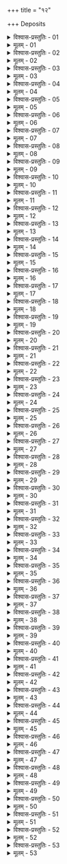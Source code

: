 +++
title = "१२"

+++
Deposits  

<details><summary>विश्वास-प्रस्तुतिः - 01</summary>

01 उपनिधिरृणेन व्याख्यातः
</details>

<details><summary>मूलम् - 01</summary>

01 उपनिधिरृणेन व्याख्यातः
</details>

<details><summary>विश्वास-प्रस्तुतिः - 02</summary>

02 परचक्राटविकाभ्यां दुर्गराष्ट्रविलोपे वा, प्रतिरोधकैर्वा ग्रामसार्थव्रजविलोपे, चक्रयुक्तनाशे वा, ग्राममध्याग्न्य्।उदकाबाधे ज्वालावेग उपरुद्धे वा, नावि निमग्नायां मुषितायां वा स्वयं उपरूढो न उपनिधिं अभ्यावहेत्
</details>

<details><summary>मूलम् - 02</summary>

02 परचक्राटविकाभ्यां दुर्गराष्ट्रविलोपे वा, प्रतिरोधकैर्वा ग्रामसार्थव्रजविलोपे, चक्रयुक्तनाशे वा, ग्राममध्याग्न्य्।उदकाबाधे ज्वालावेग उपरुद्धे वा, नावि निमग्नायां मुषितायां वा स्वयं उपरूढो न उपनिधिं अभ्यावहेत्
</details>

<details><summary>विश्वास-प्रस्तुतिः - 03</summary>

03 उपनिधिभोक्ता देशकालानुरूपं भोगवेतनं दद्यात्, द्वादशपणं च दण्डम्
</details>

<details><summary>मूलम् - 03</summary>

03 उपनिधिभोक्ता देशकालानुरूपं भोगवेतनं दद्यात्, द्वादशपणं च दण्डम्
</details>

<details><summary>विश्वास-प्रस्तुतिः - 04</summary>

04 उपभोगनिमित्तं नष्टं विनष्टं वाऽभ्यावहेत्, चतुर्विंशतिपणश्च दण्डः, अन्यथा वा निष्पतने
</details>

<details><summary>मूलम् - 04</summary>

04 उपभोगनिमित्तं नष्टं विनष्टं वाऽभ्यावहेत्, चतुर्विंशतिपणश्च दण्डः, अन्यथा वा निष्पतने
</details>

<details><summary>विश्वास-प्रस्तुतिः - 05</summary>

05 प्रेतं व्यसनगतं वा न उपनिधिं अभ्यावहेत्
</details>

<details><summary>मूलम् - 05</summary>

05 प्रेतं व्यसनगतं वा न उपनिधिं अभ्यावहेत्
</details>

<details><summary>विश्वास-प्रस्तुतिः - 06</summary>

06 आधानविक्रयापव्ययनेषु चास्य चतुर्गुणपञ्चबन्धो दण्डः
</details>

<details><summary>मूलम् - 06</summary>

06 आधानविक्रयापव्ययनेषु चास्य चतुर्गुणपञ्चबन्धो दण्डः
</details>

<details><summary>विश्वास-प्रस्तुतिः - 07</summary>

07 परिवर्तने निष्पातने वा मूल्यसमः
</details>

<details><summary>मूलम् - 07</summary>

07 परिवर्तने निष्पातने वा मूल्यसमः
</details>

<details><summary>विश्वास-प्रस्तुतिः - 08</summary>

08 तेनाधिप्रणाश उपभोगविक्रयाधानापहारा व्याख्याताः
</details>

<details><summary>मूलम् - 08</summary>

08 तेनाधिप्रणाश उपभोगविक्रयाधानापहारा व्याख्याताः
</details>

<details><summary>विश्वास-प्रस्तुतिः - 09</summary>

09 नाधिः स-उपकारः सीदेत्, न चास्य मूल्यं वर्धेत, अन्यत्र निसर्गात्
</details>

<details><summary>मूलम् - 09</summary>

09 नाधिः स-उपकारः सीदेत्, न चास्य मूल्यं वर्धेत, अन्यत्र निसर्गात्
</details>

<details><summary>विश्वास-प्रस्तुतिः - 10</summary>

10 निरुपकारः सीदेत्, मूल्यं चास्य वर्धेत
</details>

<details><summary>मूलम् - 10</summary>

10 निरुपकारः सीदेत्, मूल्यं चास्य वर्धेत
</details>

<details><summary>विश्वास-प्रस्तुतिः - 11</summary>

11 उपस्थितस्याधिं अप्रयच्छतो द्वादशण्पणो दण्डः
</details>

<details><summary>मूलम् - 11</summary>

11 उपस्थितस्याधिं अप्रयच्छतो द्वादशण्पणो दण्डः
</details>

<details><summary>विश्वास-प्रस्तुतिः - 12</summary>

12 प्रयोजकासम्निधाने वा ग्रामवृद्धेषु स्थापयित्वा निष्क्रयं आधिं प्रतिपद्येत
</details>

<details><summary>मूलम् - 12</summary>

12 प्रयोजकासम्निधाने वा ग्रामवृद्धेषु स्थापयित्वा निष्क्रयं आधिं प्रतिपद्येत
</details>

<details><summary>विश्वास-प्रस्तुतिः - 13</summary>

13 निवृत्तवृद्धिको वाऽऽधिः तत्कालकृतमूल्यः तत्र एवावतिष्ठेत, अनाशविनाशकरणाधिष्ठितो वा
</details>

<details><summary>मूलम् - 13</summary>

13 निवृत्तवृद्धिको वाऽऽधिः तत्कालकृतमूल्यः तत्र एवावतिष्ठेत, अनाशविनाशकरणाधिष्ठितो वा
</details>

<details><summary>विश्वास-प्रस्तुतिः - 14</summary>

14 धारणिकासम्निधाने वा विनाशभयाद् उद्गतार्घं धर्मस्थानुज्ञातो विक्रीणीत, आधिपालप्रत्ययो वा
</details>

<details><summary>मूलम् - 14</summary>

14 धारणिकासम्निधाने वा विनाशभयाद् उद्गतार्घं धर्मस्थानुज्ञातो विक्रीणीत, आधिपालप्रत्ययो वा
</details>

<details><summary>विश्वास-प्रस्तुतिः - 15</summary>

15 स्थावरः तु प्रयासभोग्यः फलभोग्यो वा प्रक्षेपवृद्धिमूल्यशुद्धं आजीवं अमूल्यक्षयेण उपनयेत्
</details>

<details><summary>मूलम् - 15</summary>

15 स्थावरः तु प्रयासभोग्यः फलभोग्यो वा प्रक्षेपवृद्धिमूल्यशुद्धं आजीवं अमूल्यक्षयेण उपनयेत्
</details>

<details><summary>विश्वास-प्रस्तुतिः - 16</summary>

16 अनिसृष्ट उपभोक्ता मूल्यशुद्धं आजीवं बन्धं च दद्यात्
</details>

<details><summary>मूलम् - 16</summary>

16 अनिसृष्ट उपभोक्ता मूल्यशुद्धं आजीवं बन्धं च दद्यात्
</details>

<details><summary>विश्वास-प्रस्तुतिः - 17</summary>

17 शेषं उपनिधिना व्याख्यातम्
</details>

<details><summary>मूलम् - 17</summary>

17 शेषं उपनिधिना व्याख्यातम्
</details>

<details><summary>विश्वास-प्रस्तुतिः - 18</summary>

18 एतेनादेशोऽन्वाधिश्च व्याख्यातौ
</details>

<details><summary>मूलम् - 18</summary>

18 एतेनादेशोऽन्वाधिश्च व्याख्यातौ
</details>

<details><summary>विश्वास-प्रस्तुतिः - 19</summary>

19 सार्थेनान्वाधिहस्तो वा प्रदिष्टां भूमिं अप्राप्तश्चोरैर्भग्न उत्सृष्टो वा नान्वाधिं अभ्यावहेत्
</details>

<details><summary>मूलम् - 19</summary>

19 सार्थेनान्वाधिहस्तो वा प्रदिष्टां भूमिं अप्राप्तश्चोरैर्भग्न उत्सृष्टो वा नान्वाधिं अभ्यावहेत्
</details>

<details><summary>विश्वास-प्रस्तुतिः - 20</summary>

20 अन्तरे वा मृतस्य दायादोऽपि नाभ्यावहेत्
</details>

<details><summary>मूलम् - 20</summary>

20 अन्तरे वा मृतस्य दायादोऽपि नाभ्यावहेत्
</details>

<details><summary>विश्वास-प्रस्तुतिः - 21</summary>

21 शेषं उपनिधिना व्यकह्यातम्
</details>

<details><summary>मूलम् - 21</summary>

21 शेषं उपनिधिना व्यकह्यातम्
</details>

<details><summary>विश्वास-प्रस्तुतिः - 22</summary>

22 याचितकं अवक्रीतकं वा यथाविधं गृह्णीयुः तथाविधं एवार्पयेयुः
</details>

<details><summary>मूलम् - 22</summary>

22 याचितकं अवक्रीतकं वा यथाविधं गृह्णीयुः तथाविधं एवार्पयेयुः
</details>

<details><summary>विश्वास-प्रस्तुतिः - 23</summary>

23 भ्रेष उपनिपाताभ्यां देशकाल उपरोधि दत्तं नष्टं विनष्टं वा नाभ्यावहेयुः
</details>

<details><summary>मूलम् - 23</summary>

23 भ्रेष उपनिपाताभ्यां देशकाल उपरोधि दत्तं नष्टं विनष्टं वा नाभ्यावहेयुः
</details>

<details><summary>विश्वास-प्रस्तुतिः - 24</summary>

24 शेषं उपनिधिना व्याख्यातम्
</details>

<details><summary>मूलम् - 24</summary>

24 शेषं उपनिधिना व्याख्यातम्
</details>

<details><summary>विश्वास-प्रस्तुतिः - 25</summary>

25 वैयावृत्यविक्रयः तु - वैयावृत्यकरा यथादेशकालं विक्रीणानाः पण्यं यथाजातं मूल्यं उदयं च दद्युः
</details>

<details><summary>मूलम् - 25</summary>

25 वैयावृत्यविक्रयः तु - वैयावृत्यकरा यथादेशकालं विक्रीणानाः पण्यं यथाजातं मूल्यं उदयं च दद्युः
</details>

<details><summary>विश्वास-प्रस्तुतिः - 26</summary>

26 देशकालातिपातने वा परिहीणं सम्प्रदानकालिकेनार्घेण मूल्यं उदयं च दद्युः
</details>

<details><summary>मूलम् - 26</summary>

26 देशकालातिपातने वा परिहीणं सम्प्रदानकालिकेनार्घेण मूल्यं उदयं च दद्युः
</details>

<details><summary>विश्वास-प्रस्तुतिः - 27</summary>

27 यथासम्भाषितं वा विक्रीणाना न उदयं अधिगच्छेयुः, मूल्यं एव दद्युः
</details>

<details><summary>मूलम् - 27</summary>

27 यथासम्भाषितं वा विक्रीणाना न उदयं अधिगच्छेयुः, मूल्यं एव दद्युः
</details>

<details><summary>विश्वास-प्रस्तुतिः - 28</summary>

28 अर्घपतने वा परिहीणं यथापरिहीणं मूल्यं ऊनं दद्युः
</details>

<details><summary>मूलम् - 28</summary>

28 अर्घपतने वा परिहीणं यथापरिहीणं मूल्यं ऊनं दद्युः
</details>

<details><summary>विश्वास-प्रस्तुतिः - 29</summary>

29 सांव्यवहारिकेषु वा प्रात्ययिकेष्वराजवाच्येषु भ्रेष उपनिपाताभ्यां नष्टं विनष्टं वा मूल्यं अपि न दद्युः
</details>

<details><summary>मूलम् - 29</summary>

29 सांव्यवहारिकेषु वा प्रात्ययिकेष्वराजवाच्येषु भ्रेष उपनिपाताभ्यां नष्टं विनष्टं वा मूल्यं अपि न दद्युः
</details>

<details><summary>विश्वास-प्रस्तुतिः - 30</summary>

30 देशकालान्तरितानां तु पण्यानां क्षयव्ययविशुद्धं मूल्यं उदयं च दद्युः, पण्यसमवायानां च प्रत्यंशम्
</details>

<details><summary>मूलम् - 30</summary>

30 देशकालान्तरितानां तु पण्यानां क्षयव्ययविशुद्धं मूल्यं उदयं च दद्युः, पण्यसमवायानां च प्रत्यंशम्
</details>

<details><summary>विश्वास-प्रस्तुतिः - 31</summary>

31 शेषं उपनिधिना व्याख्यातम्
</details>

<details><summary>मूलम् - 31</summary>

31 शेषं उपनिधिना व्याख्यातम्
</details>

<details><summary>विश्वास-प्रस्तुतिः - 32</summary>

32 एतेन वैयावृत्यविक्रयो व्याख्यातः
</details>

<details><summary>मूलम् - 32</summary>

32 एतेन वैयावृत्यविक्रयो व्याख्यातः
</details>

<details><summary>विश्वास-प्रस्तुतिः - 33</summary>

33 निक्षेपश्च उपनिधिना
</details>

<details><summary>मूलम् - 33</summary>

33 निक्षेपश्च उपनिधिना
</details>

<details><summary>विश्वास-प्रस्तुतिः - 34</summary>

34 तं अन्येन निक्ष्पितं अन्यस्यार्पयतो हीयेत
</details>

<details><summary>मूलम् - 34</summary>

34 तं अन्येन निक्ष्पितं अन्यस्यार्पयतो हीयेत
</details>

<details><summary>विश्वास-प्रस्तुतिः - 35</summary>

35 निक्षेपापहारे पूर्वापदानं निक्षेप्तारश्च प्रमाणम्
</details>

<details><summary>मूलम् - 35</summary>

35 निक्षेपापहारे पूर्वापदानं निक्षेप्तारश्च प्रमाणम्
</details>

<details><summary>विश्वास-प्रस्तुतिः - 36</summary>

36 अशुचयो हि कारवः
</details>

<details><summary>मूलम् - 36</summary>

36 अशुचयो हि कारवः
</details>

<details><summary>विश्वास-प्रस्तुतिः - 37</summary>

37 न एषां करणपूर्वो निक्षेपधर्मः
</details>

<details><summary>मूलम् - 37</summary>

37 न एषां करणपूर्वो निक्षेपधर्मः
</details>

<details><summary>विश्वास-प्रस्तुतिः - 38</summary>

38 करणहीनं निक्षेपं अपव्ययमानं गूढभित्तिन्यस्तान् साक्षिणो निक्षेप्ता रहसि प्रणिपातेन प्रज्ञापयेत्, वनान्ते वा मद्यप्रहवणविश्वासेन
</details>

<details><summary>मूलम् - 38</summary>

38 करणहीनं निक्षेपं अपव्ययमानं गूढभित्तिन्यस्तान् साक्षिणो निक्षेप्ता रहसि प्रणिपातेन प्रज्ञापयेत्, वनान्ते वा मद्यप्रहवणविश्वासेन
</details>

<details><summary>विश्वास-प्रस्तुतिः - 39</summary>

39 रहसि वृद्धो व्याधितो वा वैदेहकः कश्चित् कृतलक्षणं द्रव्यं अस्य हस्ते निक्षिप्यापगच्छेत्
</details>

<details><summary>मूलम् - 39</summary>

39 रहसि वृद्धो व्याधितो वा वैदेहकः कश्चित् कृतलक्षणं द्रव्यं अस्य हस्ते निक्षिप्यापगच्छेत्
</details>

<details><summary>विश्वास-प्रस्तुतिः - 40</summary>

40 तस्य प्रतिदेशेन पुत्रो भ्राता वाऽभिगम्य निक्षेपं याचेत
</details>

<details><summary>मूलम् - 40</summary>

40 तस्य प्रतिदेशेन पुत्रो भ्राता वाऽभिगम्य निक्षेपं याचेत
</details>

<details><summary>विश्वास-प्रस्तुतिः - 41</summary>

41 दाने शुचिः, अन्यथा निक्षेपं स्तेयदण्डं च दद्यात्
</details>

<details><summary>मूलम् - 41</summary>

41 दाने शुचिः, अन्यथा निक्षेपं स्तेयदण्डं च दद्यात्
</details>

<details><summary>विश्वास-प्रस्तुतिः - 42</summary>

42 प्रव्रज्याऽभिमुखो वा श्रद्धेयः कश्चित् कृतलक्षणं द्रव्यं अस्य हस्ते निक्षिप्य प्रतिष्ठेत
</details>

<details><summary>मूलम् - 42</summary>

42 प्रव्रज्याऽभिमुखो वा श्रद्धेयः कश्चित् कृतलक्षणं द्रव्यं अस्य हस्ते निक्षिप्य प्रतिष्ठेत
</details>

<details><summary>विश्वास-प्रस्तुतिः - 43</summary>

43 ततः कालान्तरागतो याचेत
</details>

<details><summary>मूलम् - 43</summary>

43 ततः कालान्तरागतो याचेत
</details>

<details><summary>विश्वास-प्रस्तुतिः - 44</summary>

44 दाने शुचिः, अन्यथा निक्षेपं स्तेयदण्डं च दद्यात्
</details>

<details><summary>मूलम् - 44</summary>

44 दाने शुचिः, अन्यथा निक्षेपं स्तेयदण्डं च दद्यात्
</details>

<details><summary>विश्वास-प्रस्तुतिः - 45</summary>

45 कृतलक्षणेन वा द्रव्येण प्रत्यानयेद् एनम्
</details>

<details><summary>मूलम् - 45</summary>

45 कृतलक्षणेन वा द्रव्येण प्रत्यानयेद् एनम्
</details>

<details><summary>विश्वास-प्रस्तुतिः - 46</summary>

46 बालिशजातीयो वा रात्रौ राजदायिकाक्षणभीतः सारं अस्य हस्ते निक्षिप्यापगच्छेत्
</details>

<details><summary>मूलम् - 46</summary>

46 बालिशजातीयो वा रात्रौ राजदायिकाक्षणभीतः सारं अस्य हस्ते निक्षिप्यापगच्छेत्
</details>

<details><summary>विश्वास-प्रस्तुतिः - 47</summary>

47 स एनं बन्धनागारगतो याचेत
</details>

<details><summary>मूलम् - 47</summary>

47 स एनं बन्धनागारगतो याचेत
</details>

<details><summary>विश्वास-प्रस्तुतिः - 48</summary>

48 दाने शुचिः, अन्यथा निक्षेपं स्तेयदण्डं च दद्यात्
</details>

<details><summary>मूलम् - 48</summary>

48 दाने शुचिः, अन्यथा निक्षेपं स्तेयदण्डं च दद्यात्
</details>

<details><summary>विश्वास-प्रस्तुतिः - 49</summary>

49 अभिज्ञानेन चास्य गृहे जनं उभयं याचेत
</details>

<details><summary>मूलम् - 49</summary>

49 अभिज्ञानेन चास्य गृहे जनं उभयं याचेत
</details>

<details><summary>विश्वास-प्रस्तुतिः - 50</summary>

50 अन्यतर्तादाने यथा उक्तं पुरस्तात्
</details>

<details><summary>मूलम् - 50</summary>

50 अन्यतर्तादाने यथा उक्तं पुरस्तात्
</details>

<details><summary>विश्वास-प्रस्तुतिः - 51</summary>

51 द्रव्यभोगानां आगमं चास्यानुयुञ्जीत, तस्य चार्थस्य व्यवहार उपलिङ्गनं, अभियोक्तुश्चार्थसामर्थ्यम्
</details>

<details><summary>मूलम् - 51</summary>

51 द्रव्यभोगानां आगमं चास्यानुयुञ्जीत, तस्य चार्थस्य व्यवहार उपलिङ्गनं, अभियोक्तुश्चार्थसामर्थ्यम्
</details>

<details><summary>विश्वास-प्रस्तुतिः - 52</summary>

52 एतेन मिथःसमवायो व्याख्यातः
</details>

<details><summary>मूलम् - 52</summary>

52 एतेन मिथःसमवायो व्याख्यातः
</details>

<details><summary>विश्वास-प्रस्तुतिः - 53</summary>

53ab तस्मात् साक्षिमद् अच्छन्नं कुर्यात् सम्यग्विभाषितम् ।  
53chd स्वे परे वा जने कार्यं देशकालाग्रवर्णतः  (इति)
</details>

<details><summary>मूलम् - 53</summary>

53ab तस्मात् साक्षिमद् अच्छन्नं कुर्यात् सम्यग्विभाषितम् ।  
53chd स्वे परे वा जने कार्यं देशकालाग्रवर्णतः  (इति)
</details>
